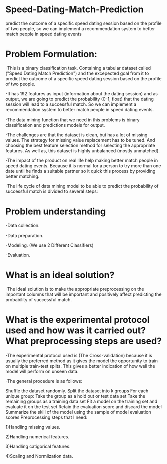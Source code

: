 # Speed-Dating-Match-Prediction
predict the outcome of a specific speed dating session based on the profile of two people, so we can implement a recommendation system to better match people in speed dating events
# Problem Formulation:
-This is a binary classification task. Containing a tabular dataset called ("Speed Dating Match Prediction") and the excepected goal from it to predict the outcome of a specific speed dating session based on the profile of two people.

-It has 192 features as input (information about the dating session) and as output, we are going to predict the probability (0-1, float) that the dating session will lead to a successful match. So we can implement a recommendation system to better match people in speed dating events.

-The data mining function that we need in this problems is binary classification and predictions models for output.

-The challenges are that the dataset is clean, but has a lot of missing values. The strategy for missing value replacement has to be tuned. And choosing the best feature selection method for selecting the appropriate features. As well as, this dataset is highly unbalanced (mostly unmatched).

-The impact of the product on real life help making better match people in speed dating events. Because it is normal for a person to try more than one date until he finds a suitable partner so it quick this process by providing better matching.

-The life cycle of data mining model to be able to predict the probability of successful match is divided to several steps:

# Problem understanding

-Data collection.

-Data preparation.

-Modeling. (We use 2 Different Classifiers)

-Evaluation.

# What is an ideal solution?

-The ideal solution is to make the appropriate preprocessing on the important columns that will be important and positively affect predicting the probability of successful match.

# What is the experimental protocol used and how was it carried out? What preprocessing steps are used?

-The experimental protocol used is (The Cross-validation) because it is usually the preferred method as it gives the model the opportunity to train on multiple train-test splits. This gives a better indication of how well the model will perform on unseen data.

-The general procedure is as follows:

Shuffle the dataset randomly. Split the dataset into k groups For each unique group: Take the group as a hold out or test data set Take the remaining groups as a training data set Fit a model on the training set and evaluate it on the test set Retain the evaluation score and discard the model Summarize the skill of the model using the sample of model evaluation scores Preprocessing steps that I need:

1)Handling missing values.

2)Handling numerical features.

3)Handling catigorical features.

4)Scaling and Normlization data.
